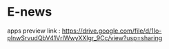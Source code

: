 # E-news
apps preview link : https://drive.google.com/file/d/1Io-plnwSrvudQbV41VrlWwyXXlgr_9Cc/view?usp=sharing
